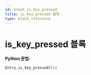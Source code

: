 ```yaml
---
id: block_is_key_pressed
title: is_key_pressed 블록
type: block_reference
---
```


# is_key_pressed 블록

**Python 문법:**
```python
Entry.is_key_pressed(%1)
```

